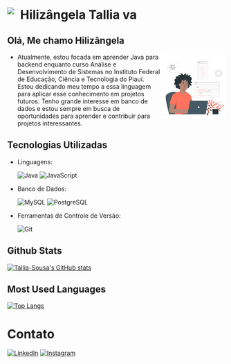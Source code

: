 #  [<img src="https://camo.githubusercontent.com/479c726b2c5f17871aa2b64bde267a1c4315f16fac7ffb932b32598e7bf54dca/68747470733a2f2f6d65646961312e67697068792e636f6d2f6d656469612f4b7a4a6b7a6a676766474e355079366e6b542f67697068792e6769663f6369643d656366303565343732646e39696277746639637a6d31726673376963797a3261766c6238707068363636756e7138706a2665703d76315f737469636b6572735f736561726368267269643d67697068792e676966" width="30" style="float:left"/>](https://github.com/Tallia-Sousa) Hilizângela Tallia va
## Olá, Me chamo Hilizângela

 <img src="img/Programmer-pana.svg" alt="Ilustração de uma programadora" width="150" align="right">


- Atualmente, estou focada em aprender Java para backend enquanto curso Análise e Desenvolvimento de Sistemas no Instituto Federal de Educação, Ciência e Tecnologia do Piauí. Estou dedicando meu tempo a essa linguagem  para aplicar esse conhecimento em projetos futuros. Tenho grande interesse em banco de dados e estou sempre em busca de oportunidades para aprender e contribuir para projetos interessantes.


## Tecnologias Utilizadas
- Linguagens:

  ![Java](https://img.shields.io/badge/-Java-red)
  ![JavaScript](https://img.shields.io/badge/-JavaScript-yellow)

- Banco de Dados:

  ![MySQL](https://img.shields.io/badge/-MySQL-orange)
  ![PostgreSQL](https://img.shields.io/badge/-PostgreSQL-blue)

- Ferramentas de Controle de Versão:

  ![Git](https://img.shields.io/badge/-Git-lightgrey)

## Github Stats
[![Tallia-Sousa's GitHub stats](https://github-readme-stats.vercel.app/api?username=Tallia-Sousa)](https://github.com/anuraghazra/github-readme-stats)

## Most Used Languages
[![Top Langs](https://github-readme-stats.vercel.app/api/top-langs/?username=Tallia-Sousa&layout=compact)](https://github.com/anuraghazra/github-readme-stats)
# Contato

[![LinkedIn](https://img.shields.io/badge/-LinkedIn-blue)](https://www.linkedin.com/in/hilizangela-tallia-de-sousa-dos-reis-ab483429b/)
[![Instagram](https://img.shields.io/badge/-Instagram-pink)](https://www.instagram.com/talia_smoak/)
